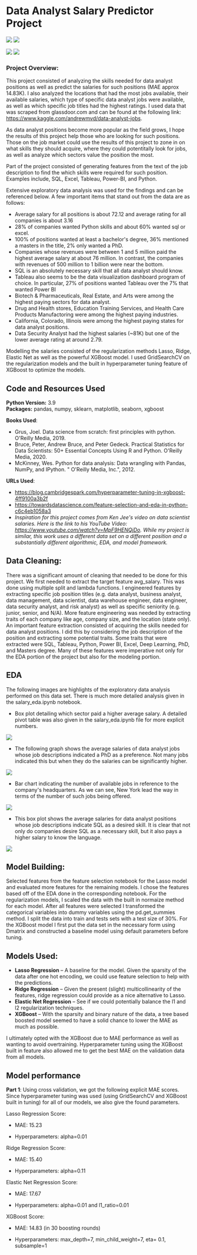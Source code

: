 # Data Analyst Salary Predictor Project

<p float="center">
  <img src=images/data_analyst.jpg />
  <img src=images/python_sql.png />
</p>

<p float="center">
  <img src=images/tableau.png />
  <img src=images/excel.png/>
</p>

 ### Project Overview:
 
This project consisted of analyzing the skills needed for data analyst positions as well as predict the salaries for such positions (MAE approx 14.83K). I also analyzed the locations that had the most jobs available, their available salaries, which type of specific data analyst jobs were available, as well as which specific job titles had the highest ratings. I used data that was scraped from glassdoor.com and can be found at the following link: https://www.kaggle.com/andrewmvd/data-analyst-jobs. 

As data analyst positions become more popular as the field grows, I hope the results of this project help those who are looking for such positions. Those on the job market could use the results of this project to zone in on what skills they should acquire, where they could potentitally look for jobs, as well as analyze which sectors value the position the most.  

Part of the project consisted of generating features from the text of the job description to find the which skills were required for such position. Examples include, SQL, Excel, Tableau, Power-BI, and Python. 

Extensive exploratory data analysis was used for the findings and can be referenced below. A few important items that stand out from the data are as follows:
- Average salary for all positions is about 72.12 and average rating for all companies is about 3.16
- 28% of companies wanted Python skills and about 60% wanted sql or excel. 
- 100% of positions wanted at least a bachelor's degree, 36% mentioned a masters in the title, 2% only wanted a PhD. 
- Companies whose revenues were between 1 and 5 million paid the highest average salary at about 76 million. In contrast, the companies with revenues of 500 million to 1 billion were near the bottom. 
- SQL is an absolutely necessary skill that all data analyst should know. 
- Tableau also seems to be the data visualization dashboard program of choice. In particular, 27% of positions wanted Tableau over the 7% that wanted Power BI
- Biotech & Pharmaceuticals, Real Estate, and Arts were among the highest paying sectors for data analyst. 
- Drug and Health stores, Education Training Services, and Health Care Products Manufactoring were among the highest paying industries. 
- California, Colorado, Illinois were among the highest paying states for data analyst positions. 
- Data Security Analyst had the highest salaries (~81K) but one of the lower average rating at around 2.79. 

Modelling the salaries consisted of the regularization methods Lasso, Ridge, Elastic Net as well as the powerful XGBoost model. I used GridSearchCV on the regularization models and the built in hyperparameter tuning feature of XGBoost to optimize the models. 

## Code and Resources Used 
**Python Version:** 3.9  
**Packages:** pandas, numpy, sklearn, matplotlib, seaborn, xgboost

**Books Used**: 
- Grus, Joel. Data science from scratch: first principles with python. O'Reilly Media, 2019.
- Bruce, Peter, Andrew Bruce, and Peter Gedeck. Practical Statistics for Data Scientists: 50+ Essential Concepts Using R and Python. O'Reilly Media, 2020.
- McKinney, Wes. Python for data analysis: Data wrangling with Pandas, NumPy, and IPython. " O'Reilly Media, Inc.", 2012.

**URLs Used**: 
- https://blog.cambridgespark.com/hyperparameter-tuning-in-xgboost-4ff9100a3b2f
- https://towardsdatascience.com/feature-selection-and-eda-in-python-c6c4eb1058a3
- _Inspiration for this project comes from Ken Jee's video on data scientist salaries. Here is the link to his YouTube Video: https://www.youtube.com/watch?v=MpF9HENQjDo. While my project is similar, this work uses a different data set on a different position and a substantially different algorithmic, EDA, and model framework._


## Data Cleaning: 
There was a significant amount of cleaning that needed to be done for this project. We first needed to extract the target feature avg_salary. This was done using multiple split and lambda functions. I engineered features by extracting specific job position titles (e.g. data analyst, business analyst, data management, data scientist, data warehouse engineer, data engineer, data security analyst, and risk analyst) as well as specific seniority (e.g. junior, senior, and N/A). More feature engineering was needed by extracting traits of each company like age, company size, and the location (state only). An important feature extraction consisted of acquiring the skills needed for data analyst positions. I did this by considering the job description of the position and extracting some potential traits. Some traits that were extracted were SQL, Tableau, Python, Power BI, Excel, Deep Learning, PhD, and Masters degree. Many of these features were imperative not only for the EDA portion of the project but also for the modeling portion.  

## EDA
The following images are highlights of the exploratory data analysis performed on this data set. There is much more detailed analysis given in the salary_eda.ipynb notebook. 

* Box plot detailing which sector paid a higher average salary. A detailed pivot table was also given in the salary_eda.ipynb file for more explicit numbers.  

![](images/avg_salary_sector.jpg )

* The following graph shows the average salaries of data analyst jobs whose job descriptions indicated a PhD as a preference. Not many jobs indicated this but when they do the salaries can be significantly higher. 

![](images/Avg_salary_sector_phd.jpg)

* Bar chart indicating the number of available jobs in reference to the company's headquarters. As we can see, New York lead the way in terms of the number of such jobs being offered.  

![](images/analyst_job_by_state.jpg)

* This box plot shows the average salaries for data analyst positions whose job descriptions indicate SQL as a desired skill. It is clear that not only do companies desire SQL as a necessary skill, but it also pays a higher salary to know the language. 

![](images/sql_avg_salaries.jpg)

## Model Building: 
Selected features from the feature selection notebook for the Lasso model and evaluated more features for the remaining models. I chose the features based off of the EDA done in the corresponding notebook. For the regularization models, I scaled the data with the built in normaize method for each model. After all features were selected I transformed the categorical variables into dummy variables using the pd.get_summies method. I split the data into train and tests sets with a test size of 30%. For the XGBoost model I first put the data set in the necessary form using Dmatrix and constructed a baseline model using default parameters before tuning. 


## Models Used: 
*	**Lasso Regression** – A baseline for the model. Given the sparsity of the data after one hot encoding, we could use feature selection to help with the predictions. 
*	**Ridge Regression** – Given the present (slight) multicollinearity of the features, ridge regression could provide as a nice alternative to Lasso. 
*	**Elastic Net Regression** –  See if we could potentially balance the l1 and l2 regularization techniques. 
*	**XGBoost** – With the sparsity and binary nature of the data, a tree based boosted model seemed to have a solid chance to lower the MAE as much as possible. 

I ultimately opted with the XGBoost due to MAE performance as well as wanting to avoid overtraining. Hyperparameter tuning using the XGBoost built in feature also allowed me to get the best MAE on the validation data from all models. 

## Model performance

**Part 1**: 
Using cross validation, we got the following explicit MAE scores. Since hyperparameter tuning was used (using GridSearchCV and XGBoost built in tuning) for all of our models, we also give the found parameters. 

Lasso Regression Score: 
*	MAE: 15.23
- Hyperparameters: alpha=0.01

Ridge Regression Score: 
*	MAE: 15.40
- Hyperparameters: alpha=0.11 

Elastic Net Regression Score: 
*	MAE: 17.67
- Hyperparameters: alpha=0.01 and l1_ratio=0.01

XGBoost Score: 
*	MAE: 14.83 (in 30 boosting rounds)
- Hyperparameters: max_depth=7, min_child_weight=7, eta= 0.1, subsample=1
